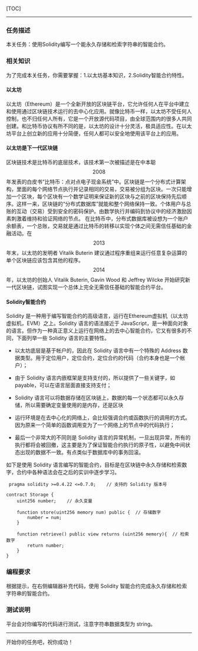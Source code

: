 [TOC]

---

### 任务描述


本关任务：使用Solidity编写一个能永久存储和检索字符串的智能合约。


### 相关知识


为了完成本关任务，你需要掌握：1.以太坊基本知识，2.Solidity智能合约特性。

#### 以太坊

以太坊（Ethereum）是一个全新开放的区块链平台，它允许任何人在平台中建立和使用通过区块链技术运行的去中心化应用。就像比特币一样，以太坊不受任何人控制，也不归任何人所有，它是一个开放源代码项目，由全球范围内的很多人共同创建。和比特币协议有所不同的是，以太坊的设计十分灵活，极具适应性。在以太坊平台上创立新的应用十分简便，任何人都可以安全地使用该平台上的应用。



#### 以太坊是下一代区块链

区块链技术是比特币的底层技术，该技术第一次被描述是在中本聪$$2008$$年发表的白皮书“比特币：点对点电子现金系统”中。区块链是一个分布式计算架构，里面的每个网络节点执行并记录相同的交易，交易被分组为区块。一次只能增加一个区块，每个区块有一个数学证明来保证新的区块与之前的区块保持先后顺序。这样一来，区块链的“分布式数据库”就能和整个网络保持一致。个体用户与总账的互动（交易）受到安全的密码保护。由数学执行并编码到协议中的经济激励因素刺激着维持和验证网络的节点。 在比特币中，分布式数据库被设想为一个账户余额表，一个总账，交易就是通过比特币的转移以实现个体之间无需信任基础的金融活动。在$$2013$$年末，以太坊的发明者 Vitalik Buterin 建议通过程序重组来运行任意复杂运算的单个区块链应该包含其他的程序。 $$2014$$年，以太坊的创始人 Vitalik Buterin, Gavin Wood 和 Jeffrey Wilcke 开始研究新一代区块链，试图实现一个总体上完全无需信任基础的智能合约平台。



#### Solidity智能合约

Solidity 是一种用于编写智能合约的高级语言，运行在Ethereum虚拟机（以太坊虚拟机，EVM）之上。Solidity 语言的语法接近于 JavaScript，是一种面向对象的语言。但作为一种真正意义上运行在网络上的去中心智能合约，它又有很多的不同，下面列举一些 Solidity 语言的主要特性。



- 以太坊底层是基于帐户的，因此在 Solidity 语言中有一个特殊的 Address 数据类型。用于定位用户，定位合约，定位合约的代码（合约本身也是一个帐户）；

- 由于 Solidity 语言内嵌框架是支持支付的，所以提供了一些关键字，如 payable，可以在语言层面直接支持支付；
- Solidity 语言可以将数据存储在区块链上，数据的每一个状态都可以永久存储，所以需要确定变量使用的是内存，还是区块
- 运行环境是在去中心化的网络上，会比较强调合约或函数执行的调用的方式。因为原来一个简单的函数调用变为了一个网络上的节点中的代码执行；
- 最后一个非常大的不同则是 Solidity 语言的异常机制，一旦出现异常，所有的执行都将会被回撤，这主要是为了保证智能合约执行的原子性，以避免中间状态出现的数据不一致。有点类似于数据库中的事务回滚。



如下是使用 Solidity 语言编写的智能合约，目标是在区块链中永久存储和检索数字，合约中各种语法会在之后的实训中逐步学习。

```solidity
 pragma solidity >=0.4.22 <=0.7.0;    // 支持的 Solidity 版本号
 
contract Storage {
    uint256 number;    // 永久变量

    function store(uint256 memory num) public {  // 存储数字
        number = num;
    }

    function retrieve() public view returns (uint256 memory){  // 检索数字
        return number;
    }
}
```



### 编程要求

根据提示，在右侧编辑器补充代码，使用 Solidity 智能合约完成永久存储和检索字符串的智能合约。

### 测试说明

平台会对你编写的代码进行测试，注意字符串数据类型为 string。




---
开始你的任务吧，祝你成功！